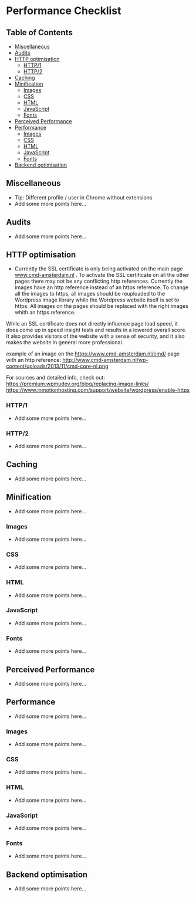 # Performance Checklist

## Table of Contents

*   [Miscellaneous](#miscellaneous)
*   [Audits](#audits)
*   [HTTP optimisation](#http-optimisation)
    *   [HTTP/1](#http1)
    *   [HTTP/2](#http2)
*   [Caching](#caching)
*   [Minification](#minification)
    *   [Images](#images)
    *   [CSS](#css)
    *   [HTML](#html)
    *   [JavaScript](#javascript)
    *   [Fonts](#fonts)
*   [Perceived Performance](#perceived-performance)
*   [Performance](#performance)
    *   [Images](#images-1)
    *   [CSS](#css-1)
    *   [HTML](#html-1)
    *   [JavaScript](#javascript-1)
    *   [Fonts](#fonts-1)
*   [Backend optimisation](#backend-optimisation)

## Miscellaneous

*   Tip: Different profile / user in Chrome without extensions
*   Add some more points here...

## Audits

*   Add some more points here...

## HTTP optimisation

*   Currently the SSL certificate is only being activated on the main page www.cmd-amsterdam.nl . To activate the SSL certificate on all the other pages there may not be any conflicting http references. Currently the images have an http reference instead of an https reference. To change all the images to https, all images should be reuploaded to the Wordpress image library while the Wordpress website itself is set to https. All images on the pages should be replaced with the right images whith an https reference. 

While an SSL certificate does not directly influence page load speed, it does come up in speed insight tests and results in a lowered overall score. It also provides visitors of the website with a sense of security, and it also makes the website in general more professional. 

example of an image on the https://www.cmd-amsterdam.nl/cmd/ page with an http reference:
http://www.cmd-amsterdam.nl/wp-content/uploads/2013/11/cmd-core-nl.png

For sources and detailed info, check out:
https://premium.wpmudev.org/blog/replacing-image-links/
https://www.inmotionhosting.com/support/website/wordpress/enable-https


### HTTP/1

*   Add some more points here...

### HTTP/2

*   Add some more points here...

## Caching

*   Add some more points here...

## Minification

*   Add some more points here...

### Images

*   Add some more points here...

### CSS

*   Add some more points here...

### HTML

*   Add some more points here...

### JavaScript

*   Add some more points here...

### Fonts

*   Add some more points here...

## Perceived Performance

*   Add some more points here...

## Performance

*   Add some more points here...

### Images

*   Add some more points here...

### CSS

*   Add some more points here...

### HTML

*   Add some more points here...

### JavaScript

*   Add some more points here...

### Fonts

*   Add some more points here...

## Backend optimisation

*   Add some more points here...
